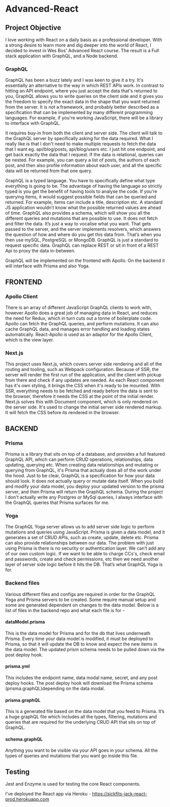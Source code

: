 # Advanced-React

## Project Objective

I love working with React on a daily basis as a professional developer. With a strong desire to learn more and dig deeper into the world of React, I decided to invest in Wes Bos' Advanced React course. The result is a Full stack application with GraphQL, and a Node backend.

### GraphQL

GraphQL has been a buzz lately and I was keen to give it a try. It's essentially an alternative to the way in which REST APIs work. In contrast to hitting an API endpoint, where you just accept the data that's returned to you, GraphQL allows you to write queries on the client side and it gives you the freedom to specify the exact data in the shape that you want returned from the server. It is not a framework, and probably better described as a specification that can be implemented by many different programming languages. For example, if you're working JavaScript, there will be a library to interface with GraphQL.

It requires buy-in from both the client and server side. The client will talk to the GraphQL server by specifically asking for the data required. What I really like is that I don't need to make multiple requests to fetch the data that I want eg. api/blog/posts, api/blog/users etc. I just hit one endpoint, and get back exactly the data that I request. If the data is relational, queries can be nested. For example, you can query a list of posts, the authors of each post, and then also profile information about each user, and all the specific data will be returned from that one query.

GraphQL is a typed language. You have to specifically define what type everything is going to be. The advantage of having the language so strictly typed is you get the benefit of having tools to analyse the code. If you’re querying items, it would suggest possible fields that can be queried and returned. For example, items can include a title, description etc. A standard JS application wouldn’t know what the possible returned values are ahead of time. GraphQL also provides a schema, which will show you all the different queries and mutations that are possible to use. It does not fetch and filter the data. It’s just a way to vocalise what you want. That gets passed to the server, and the server implements resolvers, which answers the question of how and where do you get this data from. That’s when you then use mySQL, PostgreSQL or MongoDB. GraphQL is just a standard to request specific data. GraphQL can replace REST or sit in front of a REST Api to proxy the data in-between.

GraphQL will be implemented on the frontend with Apollo. On the backend it will interface with Prisma and also Yoga.

## FRONTEND

### Apollo Client

There is an array of different JavaScript GraphQL clients to work with, however Apollo does a great job of managing data in React, and reduces the need for Redux, which in turn cuts out a tonne of boilerplate code. Apollo can fetch the GraphQL queries, and perform mutations. It can also cache GraphQL data, and manages error handling and loading states automatically. React-Apollo is used as an adaptor for the Apollo Client, which is the view layer.

### Next.js

This project uses Next.js, which covers server side rendering and all of the routing and tooling, such as Webpack configuration. Because of SSR, the server will render the first run of the application, and the client with pickup from there and check if any updates are needed. As each React component has it's own styling, it brings the CSS when it's ready to be mounted. With SSR, everything needs to be fetched and ready before the data is sent to the browser, therefore it needs the CSS at the point of the initial render. Next.js solves this with Document component, which is only rendered on the server side. It's used to change the initial server side rendered markup. It will fetch the CSS before its rendered in the browser.

## BACKEND

### Prisma

Prisma is a library that sits on top of a database, and provides a full featured GraphQL API, which can perform CRUD operations, relationships, data updating, querying etc. When creating data relationships and mutating or querying from GraphQL, it's Prisma that actualy does all of the work under the hood. Just to be clear, GraphQL is a specification for how your data should look. It does not actually query or mutate data itself. When you build and modify your data model, you deploy your updated version to the prisma server, and then Prisma will return the GraphQL schema. During the project I don't actually write any Postgres or MySql queries, I always interface with the GraphQL queries that Prisma surfaces for me.

### Yoga

The GraphQL Yoga server allows us to add server side logic to perform mutations and queries using JavaScript. Prisma is given a data model, and it generates a set of CRUD APIs, such as create, update, delete etc. Prisma can also provide relationships between our data. The problem with just using Prisma is there is no security or authentication layer. We can’t add any of our own custom logic. If we want to be able to charge CCs's, check email and passwords, create and check permissions, etc then we need another layer of server side logic before it hits the DB. That’s what GraphQL Yoga is for.

### Backend files

Various different files and configs are required in order for the GraphQL Yoga and Prisma servers to be created. Some require manual setup and some are generated dependent on changes to the data model. Below is a list of files in the backend repo and what each file is for - 

#### dataModel.prisma

This is the data model for Prisma and for the db that lives underneath Prisma. Every time your data model is modified, it must be deployed to Prisma, so that it will update the DB to know and expect the new items in the data model. The updated prism schema needs to be pulled down via the post deploy hook.

#### prisma.yml 

This includes the endpoint name, data modal name, secret, and any post deploy hooks. The post deploy hook will download the Prisma schema (prisma.graphQL)depending on the data modal.

#### prisma.graphQL

This is a generated file based on the data model that you feed to Prisma. It’s a huge graphQL file which includes all the types, filtering, mutations and queries that are required for the underlying CRUD API that sits on top of GraphQL.

#### schema.graphQL

Anything you want to be visible via your API goes in your schema. All the types of queries and mutations that you want go inside this file.

## Testing

Jest and Enzyme is used for testing the core React components.

I've deployed the React app via Heroku - https://sickfits-jack-react-prod.herokuapp.com

